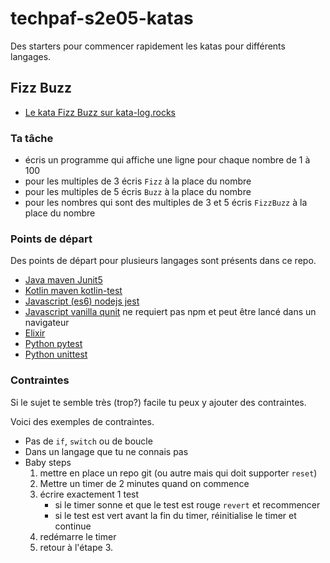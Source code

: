 # techpaf-s2e05-katas

Des starters pour commencer rapidement les katas pour différents langages.

## Fizz Buzz

* [Le kata Fizz Buzz sur kata-log.rocks](http://kata-log.rocks/fizz-buzz-kata)


### Ta tâche

* écris un programme qui affiche une ligne pour chaque nombre de 1 à 100
* pour les multiples de 3 écris `Fizz` à la place du nombre
* pour les multiples de 5 écris `Buzz` à la place du nombre
* pour les nombres qui sont des multiples de 3 et 5 écris `FizzBuzz` à la place du nombre

### Points de départ

Des points de départ pour plusieurs langages sont présents dans ce repo.

* [Java maven Junit5](fizzbuzz/kata-fizzbuzz-java)
* [Kotlin maven kotlin-test](fizzbuzz/kata-fizzbuzz-kotlin)
* [Javascript (es6) nodejs jest](fizzbuzz/kata-fizzbuzz-js-jest)
* [Javascript vanilla qunit](fizzbuzz/kata-fizzbuzz-js-vanilla-qunit) ne requiert pas npm et peut être lancé dans un navigateur
* [Elixir](fizzbuzz/kata-fizzbuzz-elixir)
* [Python pytest](fizzbuzz/kata-fizzbuzz-python/pytest)
* [Python unittest](fizzbuzz/kata-fizzbuzz-python/unittest)

### Contraintes

Si le sujet te semble très (trop?) facile tu peux y ajouter des contraintes.

Voici des exemples de contraintes.

* Pas de `if`, `switch` ou de boucle
* Dans un langage que tu ne connais pas
* Baby steps
  1. mettre en place un repo git (ou autre mais qui doit supporter `reset`)
  2. Mettre un timer de 2 minutes quand on commence
  3. écrire exactement 1 test
      * si le timer sonne et que le test est rouge `revert` et recommencer
      * si le test est vert avant la fin du timer, réinitialise le timer et continue
  4. redémarre le timer
  5. retour à l'étape 3.
  
